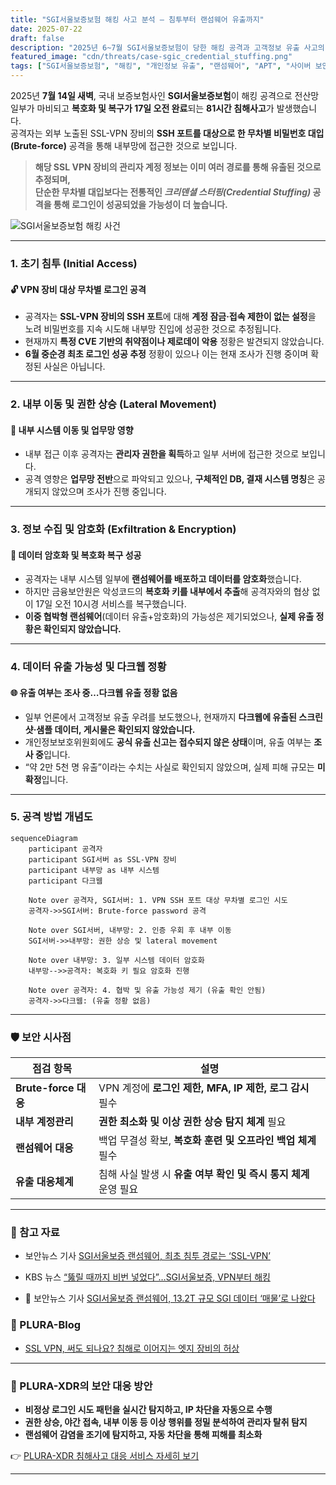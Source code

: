 ```yaml
---
title: "SGI서울보증보험 해킹 사고 분석 – 침투부터 랜섬웨어 유출까지"
date: 2025-07-22
draft: false
description: "2025년 6~7월 SGI서울보증보험이 당한 해킹 공격과 고객정보 유출 사고의 전체 흐름을 분석합니다. 침해 경로부터 다크웹 유출까지 공격 단계별로 정리합니다."
featured_image: "cdn/threats/case-sgic_credential_stuffing.png"
tags: ["SGI서울보증보험", "해킹", "개인정보 유출", "랜섬웨어", "APT", "사이버 보안", "침해사고"]
---
```


2025년 **7월 14일 새벽**, 국내 보증보험사인 **SGI서울보증보험**이 해킹 공격으로 전산망 일부가 마비되고 **복호화 및 복구가 17일 오전 완료**되는 **81시간 침해사고**가 발생했습니다.  
공격자는 외부 노출된 SSL-VPN 장비의 **SSH 포트를 대상으로 한 무차별 비밀번호 대입(Brute-force)** 공격을 통해 내부망에 접근한 것으로 보입니다.  

> **해당 SSL VPN 장비의 관리자 계정 정보는 이미 여러 경로를 통해 유출된 것으로 추정되며,  
> 단순한 무차별 대입보다는 전통적인 *크리덴셜 스터핑(Credential Stuffing)* 공격을 통해 로그인이 성공되었을 가능성이 더 높습니다.**

![SGI서울보증보험 해킹 사건](https://blog.plura.io/cdn/threats/case-sgic_credential_stuffing.png)

<!--more-->

---

### 1. **초기 침투 (Initial Access)**

#### 🔓 **VPN 장비 대상 무차별 로그인 공격**

* 공격자는 **SSL-VPN 장비의 SSH 포트**에 대해 **계정 잠금·접속 제한이 없는 설정**을 노려 비밀번호를 지속 시도해 내부망 진입에 성공한 것으로 추정됩니다.
* 현재까지 **특정 CVE 기반의 취약점이나 제로데이 악용** 정황은 발견되지 않았습니다.
* **6월 중순경 최초 로그인 성공 추정** 정황이 있으나 이는 현재 조사가 진행 중이며 확정된 사실은 아닙니다.

---

### 2. **내부 이동 및 권한 상승 (Lateral Movement)**

#### 🚨 **내부 시스템 이동 및 업무망 영향**

* 내부 접근 이후 공격자는 **관리자 권한을 획득**하고 일부 서버에 접근한 것으로 보입니다.
* 공격 영향은 **업무망 전반**으로 파악되고 있으나, **구체적인 DB, 결재 시스템 명칭**은 공개되지 않았으며 조사가 진행 중입니다.

---

### 3. **정보 수집 및 암호화 (Exfiltration & Encryption)**

#### 📂 **데이터 암호화 및 복호화 복구 성공**

* 공격자는 내부 시스템 일부에 **랜섬웨어를 배포하고 데이터를 암호화**했습니다.
* 하지만 금융보안원은 악성코드의 **복호화 키를 내부에서 추출**해 공격자와의 협상 없이 17일 오전 10시경 서비스를 복구했습니다.
* **이중 협박형 랜섬웨어**(데이터 유출+암호화)의 가능성은 제기되었으나, **실제 유출 정황은 확인되지 않았습니다.**

---

### 4. **데이터 유출 가능성 및 다크웹 정황**

#### 🌐 **유출 여부는 조사 중…다크웹 유출 정황 없음**

* 일부 언론에서 고객정보 유출 우려를 보도했으나, 현재까지 **다크웹에 유출된 스크린샷·샘플 데이터, 게시물은 확인되지 않았습니다.**
* 개인정보보호위원회에도 **공식 유출 신고는 접수되지 않은 상태**이며, 유출 여부는 **조사 중**입니다.
* “약 2만 5천 명 유출”이라는 수치는 사실로 확인되지 않았으며, 실제 피해 규모는 **미확정**입니다.

---

### 5. **공격 방법 개념도**

```mermaid
sequenceDiagram
    participant 공격자
    participant SGI서버 as SSL-VPN 장비
    participant 내부망 as 내부 시스템
    participant 다크웹

    Note over 공격자, SGI서버: 1. VPN SSH 포트 대상 무차별 로그인 시도
    공격자->>SGI서버: Brute-force password 공격

    Note over SGI서버, 내부망: 2. 인증 우회 후 내부 이동
    SGI서버->>내부망: 권한 상승 및 lateral movement

    Note over 내부망: 3. 일부 시스템 데이터 암호화
    내부망-->>공격자: 복호화 키 필요 암호화 진행

    Note over 공격자: 4. 협박 및 유출 가능성 제기 (유출 확인 안됨)
    공격자->>다크웹: (유출 정황 없음)
````

---

### 🛡️ 보안 시사점

| 점검 항목              | 설명                                       |
| ------------------ | ---------------------------------------- |
| **Brute-force 대응** | VPN 계정에 **로그인 제한, MFA, IP 제한, 로그 감시** 필수 |
| **내부 계정관리**        | **권한 최소화 및 이상 권한 상승 탐지 체계** 필요           |
| **랜섬웨어 대응**        | 백업 무결성 확보, **복호화 훈련 및 오프라인 백업 체계** 필수    |
| **유출 대응체계**        | 침해 사실 발생 시 **유출 여부 확인 및 즉시 통지 체계** 운영 필요 |

---

### 📑 참고 자료

- 보안뉴스 기사 [SGI서울보증 랜섬웨어, 최초 침투 경로는 ‘SSL-VPN’](https://www.boannews.com/media/view.asp?idx=138214)
- KBS 뉴스 [“뚫릴 때까지 비번 넣었다”…SGI서울보증, VPN부터 해킹](https://tv.kakao.com/v/456721305)

- 🔄 보안뉴스 기사 [SGI서울보증 랜섬웨어, 13.2T 규모 SGI 데이터 ‘매물’로 나왔다](https://www.boannews.com/media/view.asp?idx=138537)

### 🌟 PLURA-Blog

- [SSL VPN, 써도 되나요? 침해로 이어지는 엣지 장비의 허상](https://blog.plura.io/ko/column/why_sslvpn_always_fails/)

---

### 🌟 PLURA-XDR의 보안 대응 방안

* **비정상 로그인 시도 패턴을 실시간 탐지하고, IP 차단을 자동으로 수행**
* **권한 상승, 야간 접속, 내부 이동 등 이상 행위를 정밀 분석하여 관리자 탈취 탐지**
* **랜섬웨어 감염을 조기에 탐지하고, 자동 차단을 통해 피해를 최소화**

👉 [PLURA-XDR 침해사고 대응 서비스 자세히 보기](https://www.plura.io/underattack)

---
